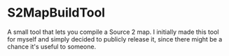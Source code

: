 # S2MapBuildTool

A small tool that lets you compile a Source 2 map.
I initially made this tool for myself and simply decided to publicly release it, since there might be a chance it's useful to someone.
